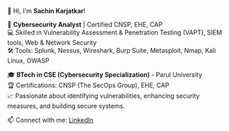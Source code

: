 👋 Hi, I'm **Sachin Karjatkar**!

🔐 **Cybersecurity Analyst** | Certified CNSP, EHE, CAP  
💻 Skilled in Vulnerability Assessment & Penetration Testing (VAPT), SIEM tools, Web & Network Security  
🛠️ Tools: Splunk, Nessus, Wireshark, Burp Suite, Metasploit, Nmap, Kali Linux, OWASP 

🎓 **BTech in CSE (Cybersecurity Specialization)** - Parul University  
🏆 Certifications: CNSP (The SecOps Group), EHE, CAP  
📈 Passionate about identifying vulnerabilities, enhancing security measures, and building secure systems.
 
📫 Connect with me: [LinkedIn](https://www.linkedin.com/in/sachinkarjatkar) 
